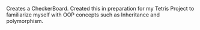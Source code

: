Creates a CheckerBoard. Created this in preparation for my Tetris Project to familiarize myself with OOP concepts such as Inheritance and polymorphism.
